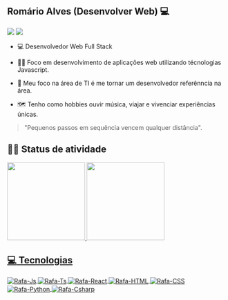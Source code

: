 ## Romário Alves (Desenvolver Web) :computer: 

<div> 
 <a href="https://www.linkedin.com/in/romario-alves-4a15ba19b/" target="_blank"><img src="https://img.shields.io/badge/-LinkedIn-%230077B5?style=for-the-badge&logo=linkedin&logoColor=white" target="_blank"></a> 
<a href = "mailto:romario.desenvolvedor@gmail.com"><img src="https://img.shields.io/badge/-Gmail-%23333?style=for-the-badge&logo=gmail&logoColor=white" target="_blank"></a>

 
</div>

- :computer: Desenvolvedor Web Full Stack
- :man_technologist: Foco em desenvolvimento de aplicações web utilizando técnologias Javascript.
- :compass: Meu foco na área de TI é me tornar um desenvolvedor referênncia na área.

- :world_map: Tenho como hobbies ouvir música, viajar e vivenciar experiências únicas.

<blockquote> "Pequenos passos em sequência vencem qualquer distância". </blockquote>

## :man_technologist: Status de atividade
<div align="start">
  <a href="https://github.com/romario-gomes">
  <img height="180em" src="https://github-readme-stats.vercel.app/api?username=Romario-gomes&show_icons=true&theme=dracula"/>
  <img height="180em" src="https://github-readme-stats.vercel.app/api/top-langs/?username=Romario-gomes&layout=compact&langs_count=7&theme=dracula"/>
</div>

## :computer: Tecnologias 
<div style="display: inline_block">
  <img align="center" alt="Rafa-Js" src="https://img.shields.io/badge/HTML5-E34F26?style=for-the-badge&logo=html5&logoColor=white">
  <img align="center" alt="Rafa-Ts" src="https://img.shields.io/badge/CSS3-1572B6?style=for-the-badge&logo=css3&logoColor=white">
  <img align="center" alt="Rafa-React"  src="https://img.shields.io/badge/JavaScript-F7DF1E?style=for-the-badge&logo=javascript&logoColor=black">
  <img align="center" alt="Rafa-HTML" src="https://img.shields.io/badge/Node.js-43853D?style=for-the-badge&logo=node.js&logoColor=white">
  <img align="center" alt="Rafa-CSS" src="https://img.shields.io/badge/TypeScript-007ACC?style=for-the-badge&logo=typescript&logoColor=white">
  <img align="center" alt="Rafa-Python" src="https://img.shields.io/badge/Bootstrap-563D7C?style=for-the-badge&logo=bootstrap&logoColor=white">
  <img align="center" alt="Rafa-Csharp" src="https://img.shields.io/badge/PostgreSQL-316192?style=for-the-badge&logo=postgresql&logoColor=white">
</div>
